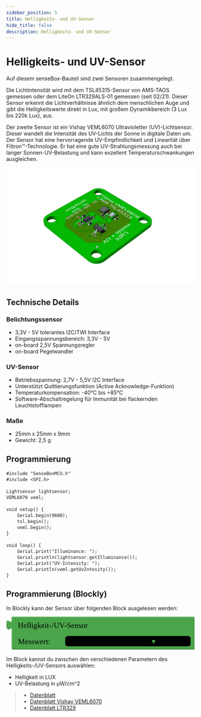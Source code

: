 ```yaml
---
sidebar_position: 5
title: Helligkeits- und UV-Sensor
hide_title: false
description: Helligkeits- und UV-Sensor
---
```

# Helligkeits- und UV-Sensor

Auf diesem senseBox-Bauteil sind zwei Sensoren zusammengelegt.

Die Lichtintensität wird mit dem TSL45315-Sensor von AMS-TAOS gemessen oder dem LiteOn LTR329ALS-01 gemessen (seit 02/21). Dieser Sensor erkennt die Lichtverhältnisse ähnlich dem menschlichen Auge und gibt die Helligkeitswerte direkt in Lux, mit großem Dynamikbereich (3 Lux bis 220k Lux), aus.

Der zweite Sensor ist ein Vishay VEML6070 Ultravioletter (UV)-Lichtsensor. Dieser wandelt die Intensität des UV-Lichts der Sonne in digitale Daten um. Der Sensor hat eine hervorragende UV-Empfindlichkeit und Linearität über Filtron™-Technologie. Er hat eine gute UV-Strahlungsmessung auch bei langer Sonnen-UV-Belastung und kann exzellent Temperaturschwankungen ausgleichen.

![](../../static/img/hardware-bilder/helligkeit%2Buv/sensor_helligkeit_uv.png)

## Technische Details

### Belichtungssensor

* 3,3V - 5V tolerantes I2C/TWI Interface
* Eingangsspannungsbereich: 3,3V - 5V
* on-board 2,5V Spannungsregler
* on-board Pegelwandler

### UV-Sensor

* Betriebsspannung: 2,7V - 5,5V I2C Interface
* Unterstützt Quittierungsfunktion (Active Acknowledge-Funktion)
* Temperaturkompensation: -40°C bis +85°C
* Software-Abschaltregelung für Immunität bei flackernden Leuchtstofflampen

### Maße

* 25mm x 25mm x 9mm
* Gewicht: 2,5 g

## Programmierung

```arduino
#include "SenseBoxMCU.h"
#include <SPI.h>

Lightsensor lightsensor;
VEML6070 veml;

void setup() {
    Serial.begin(9600);
    tsl.begin();
    veml.begin();
}

void loop() {
    Serial.print("Illuminance: ");
    Serial.println(lightsensor.getIlluminance());
    Serial.print("UV-Intensity: ");
    Serial.println(veml.getUvIntesity());
}
```

## Programmierung (Blockly)

In Blockly kann der Sensor über folgenden Block ausgelesen werden:


![](../../static/img/hardware-bilder/helligkeit%2Buv/block_helligkeit_uv.svg)


Im Block kannst du zwischen den verschiedenen Parametern des Helligkeits-/UV-Sensors auswählen:

* Helligkeit in LUX
* UV-Belastung in µW/cm^2

>- [Datenblatt](https://sensebox.kaufen/assets/datenblatt/senseBox-VEML-TSL_v20.pdf)
>- [Datenblatt Vishay VEML6070](https://www.vishay.com/docs/84277/veml6070.pdf)
>- [Datenblatt LTR329](https://optoelectronics.liteon.com/upload/download/DS86-2014-0006/LTR-329ALS-01_DS_V1.pdf)
